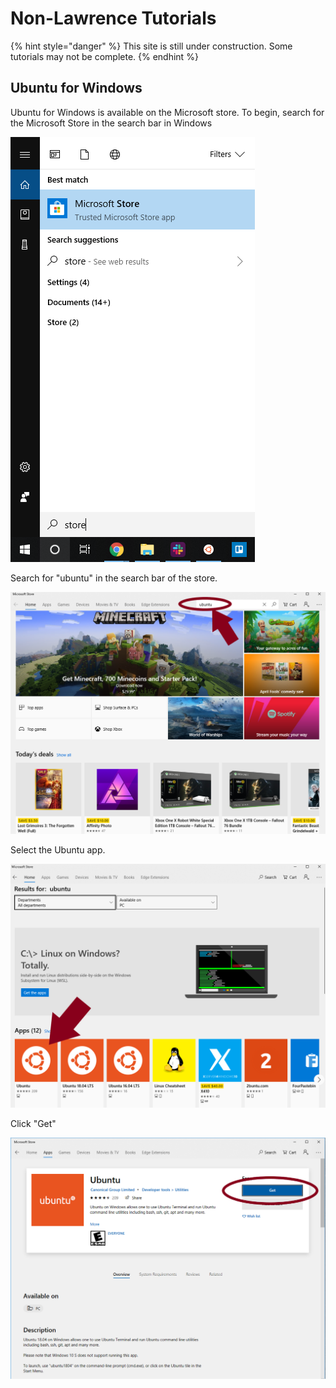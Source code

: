 # Non-Lawrence Tutorials

{% hint style="danger" %}
This site is still under construction.  Some tutorials may not be complete.
{% endhint %}

## Ubuntu for Windows

Ubuntu for Windows is available on the Microsoft store.  To begin, search for the Microsoft Store in the search bar in Windows

![](.gitbook/assets/ubuntu-1%20%282%29.png)

Search for "ubuntu" in the search bar of the store.

![](.gitbook/assets/ubuntu1%20%281%29.png)

Select the Ubuntu app.

![](.gitbook/assets/ubuntu2%20%281%29.png)

Click "Get"

![](.gitbook/assets/ubuntu3.png)











